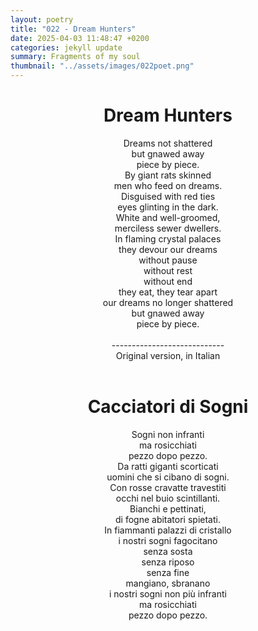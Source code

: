 ```yaml
---
layout: poetry
title: "022 - Dream Hunters"
date: 2025-04-03 11:48:47 +0200
categories: jekyll update
summary: Fragments of my soul
thumbnail: "../assets/images/022poet.png"
---
```


<div style="text-align: center;">
<h1>Dream Hunters</h1>
</div>
<div style="text-align: center;">
Dreams not shattered<br>
but gnawed away<br>
piece by piece.<br>
By giant rats skinned<br>
men who feed on dreams.<br>
Disguised with red ties<br>
eyes glinting in the dark.<br>
White and well-groomed,<br>
merciless sewer dwellers.<br>
In flaming crystal palaces<br>
they devour our dreams<br>
without pause<br>
without rest<br>
without end<br>
they eat, they tear apart<br>
our dreams no longer shattered<br>
but gnawed away<br>
piece by piece.<br>
</div>
<br>

<div style="text-align: center;"> 
----------------------------<br>
Original version, in Italian</div>
<br>
<div style="text-align: center;">
<h1>Cacciatori di Sogni</h1>
</div>
<div style="text-align: center;">
Sogni non infranti<br>
ma rosicchiati<br>
pezzo dopo pezzo.<br>
Da ratti giganti scorticati<br>
uomini che si cibano di sogni.<br>
Con rosse cravatte travestiti<br>
occhi nel buio scintillanti.<br>
Bianchi e pettinati,<br>
di fogne abitatori spietati.<br>
In fiammanti palazzi di cristallo<br>
i nostri sogni fagocitano<br>
senza sosta<br>
senza riposo<br>
senza fine<br>
mangiano, sbranano<br>
i nostri sogni non più infranti<br>
ma rosicchiati<br>
pezzo dopo pezzo.<br>
</div>
